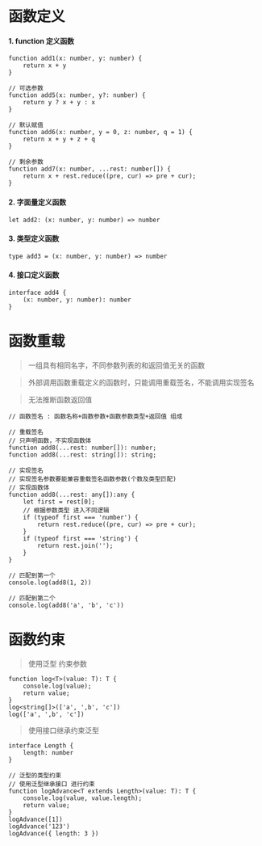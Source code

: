 <!--
 * @LastEditors: wudan01
 * @description: 文件描述
-->
# 函数定义

#### 1. function 定义函数
```
function add1(x: number, y: number) {
    return x + y
}

// 可选参数
function add5(x: number, y?: number) {
    return y ? x + y : x
}

// 默认赋值
function add6(x: number, y = 0, z: number, q = 1) {
    return x + y + z + q
}

// 剩余参数
function add7(x: number, ...rest: number[]) {
    return x + rest.reduce((pre, cur) => pre + cur);
}
```

#### 2. 字面量定义函数
```
let add2: (x: number, y: number) => number
```

#### 3. 类型定义函数
```
type add3 = (x: number, y: number) => number
```

#### 4. 接口定义函数
```
interface add4 {
    (x: number, y: number): number
}
```

# 函数重载
> 一组具有相同名字，不同参数列表的和返回值无关的函数

> 外部调用函数重载定义的函数时，只能调用重载签名，不能调用实现签名

> 无法推断函数返回值

```
// 函数签名 : 函数名称+函数参数+函数参数类型+返回值 组成

// 重载签名
// 只声明函数，不实现函数体
function add8(...rest: number[]): number;
function add8(...rest: string[]): string;

// 实现签名
// 实现签名参数要能兼容重载签名函数参数(个数及类型匹配)
// 实现函数体
function add8(...rest: any[]):any {
    let first = rest[0];
    // 根据参数类型 进入不同逻辑
    if (typeof first === 'number') {
        return rest.reduce((pre, cur) => pre + cur);
    }
    if (typeof first === 'string') {
        return rest.join('');
    }
}

// 匹配到第一个
console.log(add8(1, 2))

// 匹配到第二个
console.log(add8('a', 'b', 'c'))
```

# 函数约束

> 使用泛型 约束参数
```
function log<T>(value: T): T {
    console.log(value);
    return value;
}
log<string[]>(['a', ',b', 'c'])
log(['a', ',b', 'c'])
```
> 使用接口继承约束泛型
```
interface Length {
    length: number
}

// 泛型的类型约束
// 使用泛型继承接口 进行约束 
function logAdvance<T extends Length>(value: T): T {
    console.log(value, value.length);
    return value;
}
logAdvance([1])
logAdvance('123')
logAdvance({ length: 3 })

```